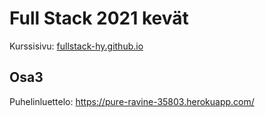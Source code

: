# Full Stack 2021 kevät

Kurssisivu: [fullstack-hy.github.io](https://fullstack-hy.github.io/)

## Osa3

Puhelinluettelo: https://pure-ravine-35803.herokuapp.com/
